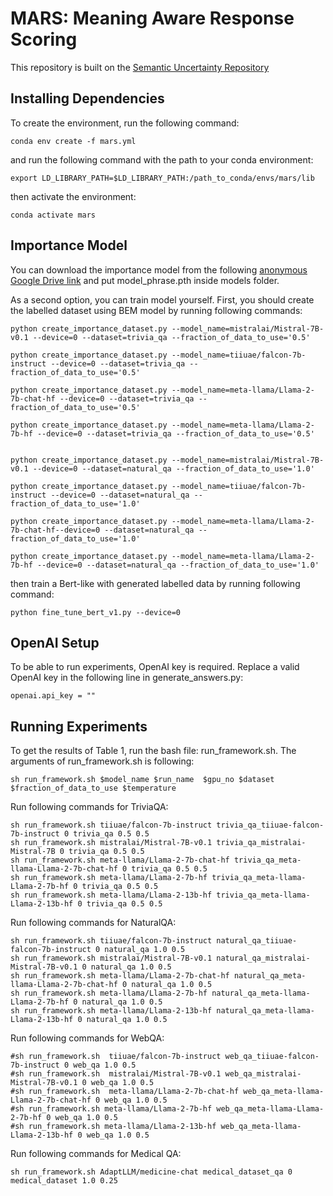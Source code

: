 # MARS: Meaning Aware Response Scoring
This repository is built on the [Semantic Uncertainty Repository](https://github.com/lorenzkuhn/semantic_uncertainty)

## Installing Dependencies
To create the environment, run the following command:
```
conda env create -f mars.yml 
```
and run the following command with the path to your conda environment:
```
export LD_LIBRARY_PATH=$LD_LIBRARY_PATH:/path_to_conda/envs/mars/lib
```
then activate the environment:
```
conda activate mars
```
## Importance Model
You can download the importance model from the following [anonymous Google Drive link](https://drive.google.com/file/d/1HyhtNS2xtqJ6yKsdgnYv9lFUC-6Lcx2-/view?usp=share_link) and put model_phrase.pth inside models folder.

As a second option, you can train model yourself. First, you should create the labelled dataset using BEM model by running following commands:

```
python create_importance_dataset.py --model_name=mistralai/Mistral-7B-v0.1 --device=0 --dataset=trivia_qa --fraction_of_data_to_use='0.5'

python create_importance_dataset.py --model_name=tiiuae/falcon-7b-instruct --device=0 --dataset=trivia_qa --fraction_of_data_to_use='0.5'

python create_importance_dataset.py --model_name=meta-llama/Llama-2-7b-chat-hf --device=0 --dataset=trivia_qa --fraction_of_data_to_use='0.5'

python create_importance_dataset.py --model_name=meta-llama/Llama-2-7b-hf --device=0 --dataset=trivia_qa --fraction_of_data_to_use='0.5'


python create_importance_dataset.py --model_name=mistralai/Mistral-7B-v0.1 --device=0 --dataset=natural_qa --fraction_of_data_to_use='1.0'

python create_importance_dataset.py --model_name=tiiuae/falcon-7b-instruct --device=0 --dataset=natural_qa --fraction_of_data_to_use='1.0'

python create_importance_dataset.py --model_name=meta-llama/Llama-2-7b-chat-hf--device=0 --dataset=natural_qa --fraction_of_data_to_use='1.0'

python create_importance_dataset.py --model_name=meta-llama/Llama-2-7b-hf --device=0 --dataset=natural_qa --fraction_of_data_to_use='1.0'
```

then train a Bert-like with generated labelled data by running following command:
```
python fine_tune_bert_v1.py --device=0
```

## OpenAI Setup
To be able to run experiments, OpenAI key is required. Replace a valid OpenAI key in the following line in generate_answers.py:
```
openai.api_key = ""
```

## Running Experiments
To get the results of Table 1, run the bash file: run_framework.sh.
The arguments of run_framework.sh is following:

```
sh run_framework.sh $model_name $run_name  $gpu_no $dataset $fraction_of_data_to_use $temperature
```

Run following commands for TriviaQA:

```
sh run_framework.sh tiiuae/falcon-7b-instruct trivia_qa_tiiuae-falcon-7b-instruct 0 trivia_qa 0.5 0.5
sh run_framework.sh mistralai/Mistral-7B-v0.1 trivia_qa_mistralai-Mistral-7B 0 trivia_qa 0.5 0.5
sh run_framework.sh meta-llama/Llama-2-7b-chat-hf trivia_qa_meta-llama-Llama-2-7b-chat-hf 0 trivia_qa 0.5 0.5
sh run_framework.sh meta-llama/Llama-2-7b-hf trivia_qa_meta-llama-Llama-2-7b-hf 0 trivia_qa 0.5 0.5 
sh run_framework.sh meta-llama/Llama-2-13b-hf trivia_qa_meta-llama-Llama-2-13b-hf 0 trivia_qa 0.5 0.5
```

Run following commands for NaturalQA:
```
sh run_framework.sh tiiuae/falcon-7b-instruct natural_qa_tiiuae-falcon-7b-instruct 0 natural_qa 1.0 0.5
sh run_framework.sh mistralai/Mistral-7B-v0.1 natural_qa_mistralai-Mistral-7B-v0.1 0 natural_qa 1.0 0.5
sh run_framework.sh meta-llama/Llama-2-7b-chat-hf natural_qa_meta-llama-Llama-2-7b-chat-hf 0 natural_qa 1.0 0.5
sh run_framework.sh meta-llama/Llama-2-7b-hf natural_qa_meta-llama-Llama-2-7b-hf 0 natural_qa 1.0 0.5
sh run_framework.sh meta-llama/Llama-2-13b-hf natural_qa_meta-llama-Llama-2-13b-hf 0 natural_qa 1.0 0.5

```

Run following commands for WebQA:
```
#sh run_framework.sh  tiiuae/falcon-7b-instruct web_qa_tiiuae-falcon-7b-instruct 0 web_qa 1.0 0.5
#sh run_framework.sh  mistralai/Mistral-7B-v0.1 web_qa_mistralai-Mistral-7B-v0.1 0 web_qa 1.0 0.5
#sh run_framework.sh  meta-llama/Llama-2-7b-chat-hf web_qa_meta-llama-Llama-2-7b-chat-hf 0 web_qa 1.0 0.5
#sh run_framework.sh meta-llama/Llama-2-7b-hf web_qa_meta-llama-Llama-2-7b-hf 0 web_qa 1.0 0.5
#sh run_framework.sh meta-llama/Llama-2-13b-hf web_qa_meta-llama-Llama-2-13b-hf 0 web_qa 1.0 0.5
```

Run following commands for Medical QA:

```
sh run_framework.sh AdaptLLM/medicine-chat medical_dataset_qa 0 medical_dataset 1.0 0.25
```




